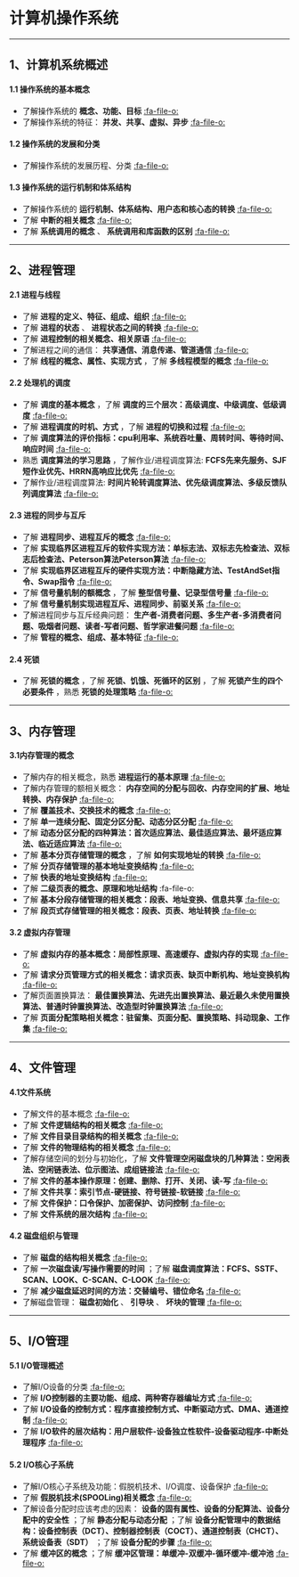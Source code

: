 # 计算机操作系统


***
## 1、计算机系统概述
#### 1.1 操作系统的基本概念
- 了解操作系统的 **概念、功能、目标** [ :fa-file-o: ](https://blog.csdn.net/weixin_43914604/article/details/104408571)
- 了解操作系统的特征： **并发、共享、虚拟、异步** [ :fa-file-o: ](https://blog.csdn.net/weixin_43914604/article/details/104416461)
#### 1.2 操作系统的发展和分类
- 了解操作系统的发展历程、分类 [ :fa-file-o: ](https://blog.csdn.net/weixin_43914604/article/details/104445449)
#### 1.3 操作系统的运行机制和体系结构
- 了解操作系统的 **运行机制、体系结构、用户态和核心态的转换** [ :fa-file-o: ](https://bithachi.blog.csdn.net/article/details/104415990)
- 了解 **中断的相关概念** [ :fa-file-o: ](https://blog.csdn.net/weixin_43914604/article/details/104462974)
- 了解 **系统调用的概念** 、 **系统调用和库函数的区别** [ :fa-file-o: ](https://blog.csdn.net/weixin_43914604/article/details/104464558)


***
## 2、进程管理
#### 2.1 进程与线程
- 了解 **进程的定义、特征、组成、组织** [ :fa-file-o: ](https://blog.csdn.net/weixin_43914604/article/details/104758221)
- 了解 **进程的状态** 、 **进程状态之间的转换** [ :fa-file-o: ](https://blog.csdn.net/weixin_43914604/article/details/104819326)
- 了解 **进程控制的相关概念、相关原语**  [ :fa-file-o: ](https://blog.csdn.net/weixin_43914604/article/details/104880533)
- 了解进程之间的通信： **共享通信、消息传递、管道通信** [ :fa-file-o: ](https://blog.csdn.net/weixin_43914604/article/details/104882398)
- 了解 **线程的概念、属性、实现方式** ，了解 **多线程模型的概念** [ :fa-file-o: ](https://blog.csdn.net/weixin_43914604/article/details/104885645)

#### 2.2 处理机的调度
- 了解 **调度的基本概念** ，了解 **调度的三个层次：高级调度、中级调度、低级调度** [ :fa-file-o: ](https://blog.csdn.net/weixin_43914604/article/details/105323244)
- 了解 **进程调度的时机、方式** ，了解 **进程的切换和过程** [ :fa-file-o: ](https://blog.csdn.net/weixin_43914604/article/details/105324472)
- 了解 **调度算法的评价指标：cpu利用率、系统吞吐量、周转时间、等待时间、响应时间** [ :fa-file-o: ](https://blog.csdn.net/weixin_43914604/article/details/105325136)
- 熟悉 **调度算法的学习思路** ，了解作业/进程调度算法:  **FCFS先来先服务、SJF短作业优先、HRRN高响应比优先** [ :fa-file-o: ](https://blog.csdn.net/weixin_43914604/article/details/105328521)
- 了解作业/进程调度算法:  **时间片轮转调度算法、优先级调度算法、多级反馈队列调度算法** [ :fa-file-o: ](https://blog.csdn.net/weixin_43914604/article/details/105333646)

#### 2.3 进程的同步与互斥
- 了解 **进程同步、进程互斥的概念** [ :fa-file-o: ](https://blog.csdn.net/weixin_43914604/article/details/104942405)
- 了解 **实现临界区进程互斥的软件实现方法：单标志法、双标志先检查法、双标志后检查法、Peterson算法Peterson算法** [ :fa-file-o: ](https://blog.csdn.net/weixin_43914604/article/details/104943004)
- 了解 **实现临界区进程互斥的硬件实现方法：中断隐藏方法、TestAndSet指令、Swap指令** [ :fa-file-o: ](https://blog.csdn.net/weixin_43914604/article/details/104944962)
- 了解 **信号量机制的额概念** ，了解 **整型信号量、记录型信号量** [ :fa-file-o: ](https://blog.csdn.net/weixin_43914604/article/details/104951182)
- 了解 **信号量机制实现进程互斥、进程同步、前驱关系** [ :fa-file-o: ](https://blog.csdn.net/weixin_43914604/article/details/104954222)
- 了解进程同步与互斥经典问题： **生产者-消费者问题、多生产者-多消费者问题、吸烟者问题、读者-写者问题、哲学家进餐问题** [ :fa-file-o: ](https://blog.csdn.net/weixin_43914604/article/details/105120888)
- 了解 **管程的概念、组成、基本特征** [ :fa-file-o: ](https://blog.csdn.net/weixin_43914604/article/details/105420594)
#### 2.4 死锁
- 了解 **死锁的概念** ，了解 **死锁、饥饿、死循环的区别** ，了解 **死锁产生的四个必要条件** ，熟悉 **死锁的处理策略** [ :fa-file-o: ](https://blog.csdn.net/weixin_43914604/article/details/105437474)

***
## 3、内存管理
#### 3.1内存管理的概念
- 了解内存的相关概念，熟悉 **进程运行的基本原理** [ :fa-file-o: ](https://blog.csdn.net/weixin_43914604/article/details/105662331)
- 了解内存管理的额相关概念： **内存空间的分配与回收、内存空间的扩展、地址转换、内存保护** [ :fa-file-o: ](https://blog.csdn.net/weixin_43914604/article/details/105667165)
- 了解 **覆盖技术、交换技术的概念** [ :fa-file-o: ](https://blog.csdn.net/weixin_43914604/article/details/105713460)
- 了解 **单一连续分配、固定分区分配、动态分区分配** [ :fa-file-o: ](https://blog.csdn.net/weixin_43914604/article/details/105714392)
- 了解 **动态分区分配的四种算法：首次适应算法、最佳适应算法、最坏适应算法、临近适应算法** [ :fa-file-o: ](https://blog.csdn.net/weixin_43914604/article/details/105718027)
- 了解 **基本分页存储管理的概念** ，了解 **如何实现地址的转换** [ :fa-file-o: ](https://blog.csdn.net/weixin_43914604/article/details/105907291)
- 了解 **分页存储管理的基本地址变换结构** [ :fa-file-o: ](https://blog.csdn.net/weixin_43914604/article/details/105909842)
- 了解 **快表的地址变换结构** [ :fa-file-o: ](https://blog.csdn.net/weixin_43914604/article/details/105929440)
- 了解 **二级页表的概念、原理和地址结构**  :fa-file-o: 
- 了解 **基本分段存储管理的相关概念：段表、地址变换、信息共享** [ :fa-file-o: ](https://blog.csdn.net/weixin_43914604/article/details/105970911)
- 了解 **段页式存储管理的相关概念：段表、页表、地址转换** [ :fa-file-o: ](https://blog.csdn.net/weixin_43914604/article/details/105973485)
#### 3.2 虚拟内存管理
- 了解 **虚拟内存的基本概念：局部性原理、高速缓存、虚拟内存的实现** [ :fa-file-o: ](https://blog.csdn.net/weixin_43914604/article/details/105977595)
- 了解 **请求分页管理方式的相关概念：请求页表、缺页中断机构、地址变换机构** [ :fa-file-o: ](https://blog.csdn.net/weixin_43914604/article/details/105978678)
- 了解页面置换算法： **最佳置换算法、先进先出置换算法、最近最久未使用置换算法、普通时钟置换算法、改造型时钟置换算法** [ :fa-file-o: ](https://blog.csdn.net/weixin_43914604/article/details/105997486)
- 了解 **页面分配策略相关概念：驻留集、页面分配、置换策略、抖动现象、工作集** [ :fa-file-o: ](https://blog.csdn.net/weixin_43914604/article/details/106001486)


***
##  4、文件管理
#### 4.1文件系统
- 了解文件的基本概念 [ :fa-file-o: ](https://blog.csdn.net/weixin_43914604/article/details/106276876)
- 了解 **文件逻辑结构的相关概念** [ :fa-file-o: ](https://blog.csdn.net/weixin_43914604/article/details/106277412)
- 了解 **文件目录目录结构的相关概念** [ :fa-file-o: ](https://blog.csdn.net/weixin_43914604/article/details/106298565)
- 了解 **文件的物理结构的相关概念** [ :fa-file-o: ](https://blog.csdn.net/weixin_43914604/article/details/106303759)
- 了解存储空间的划分与初始化，了解 **文件管理空闲磁盘块的几种算法：空闲表法、空闲链表法、位示图法、成组链接法** [ :fa-file-o: ](https://blog.csdn.net/weixin_43914604/article/details/106373112)
- 了解 **文件的基本操作原理：创建、删除、打开、关闭、读-写** [ :fa-file-o: ](https://blog.csdn.net/weixin_43914604/article/details/106376366)
- 了解 **文件共享：索引节点-硬链接、符号链接-软链接** [ :fa-file-o: ](https://blog.csdn.net/weixin_43914604/article/details/106378152)
- 了解 **文件保护：口令保护、加密保护、访问控制** [ :fa-file-o: ](https://blog.csdn.net/weixin_43914604/article/details/106384893)
- 了解 **文件系统的层次结构** [ :fa-file-o: ](https://blog.csdn.net/weixin_43914604/article/details/106387466)

#### 4.2 磁盘组织与管理
- 了解 **磁盘的结构相关概念** [ :fa-file-o: ](https://blog.csdn.net/weixin_43914604/article/details/106387866)
- 了解 **一次磁盘读/写操作需要的时间** ；了解 **磁盘调度算法：FCFS、SSTF、SCAN、LOOK、C-SCAN、C-LOOK** [ :fa-file-o: ](https://blog.csdn.net/weixin_43914604/article/details/106388166)
- 了解 **减少磁盘延迟时间的方法：交替编号、错位命名** [ :fa-file-o: ](https://blog.csdn.net/weixin_43914604/article/details/106389443)
- 了解磁盘管理： **磁盘初始化** 、 **引导块** 、 **坏块的管理** [ :fa-file-o: ](https://blog.csdn.net/weixin_43914604/article/details/106389443)


***
## 5、I/O管理
#### 5.1 I/O管理概述
- 了解I/O设备的分类 [ :fa-file-o: ](https://blog.csdn.net/weixin_43914604/article/details/106136127)
- 了解 **I/O控制器的主要功能、组成、两种寄存器编址方式** [ :fa-file-o: ](https://blog.csdn.net/weixin_43914604/article/details/106136990)
- 了解 **I/O设备的控制方式：程序直接控制方式、中断驱动方式、DMA、通道控制** [ :fa-file-o: ](https://blog.csdn.net/weixin_43914604/article/details/106144829)
- 了解 **I/O软件的层次结构：用户层软件-设备独立性软件-设备驱动程序-中断处理程序** [ :fa-file-o: ](https://blog.csdn.net/weixin_43914604/article/details/106147270)

#### 5.2  I/O核心子系统
- 了解I/O核心子系统及功能：假脱机技术、I/O调度、设备保护 [ :fa-file-o: ](https://blog.csdn.net/weixin_43914604/article/details/106147949)
- 了解 **假脱机技术(SPOOLing)相关概念** [ :fa-file-o: ](https://blog.csdn.net/weixin_43914604/article/details/106150766)
- 了解设备分配时应该考虑的因素： **设备的固有属性、设备的分配算法、设备分配中的安全性** ；了解 **静态分配与动态分配** ；了解 **设备分配管理中的数据结构：设备控制表（DCT）、控制器控制表（COCT）、通道控制表（CHCT）、系统设备表（SDT）** ；了解 **设备分配的步骤**  [ :fa-file-o: ](https://blog.csdn.net/weixin_43914604/article/details/106151353)
- 了解 **缓冲区的概念** ；了解 **缓冲区管理：单缓冲-双缓冲-循环缓冲-缓冲池** [ :fa-file-o: ](https://blog.csdn.net/weixin_43914604/article/details/106274269)




















